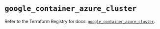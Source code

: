 # `google_container_azure_cluster`

Refer to the Terraform Registry for docs: [`google_container_azure_cluster`](https://registry.terraform.io/providers/hashicorp/google/5.16.0/docs/resources/container_azure_cluster).
